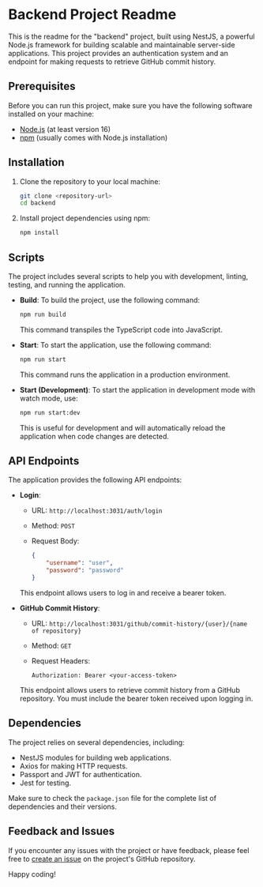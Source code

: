 # Backend Project Readme

This is the readme for the "backend" project, built using NestJS, a powerful Node.js framework for building scalable and maintainable server-side applications. This project provides an authentication system and an endpoint for making requests to retrieve GitHub commit history.

## Prerequisites

Before you can run this project, make sure you have the following software installed on your machine:

- [Node.js](https://nodejs.org/) (at least version 16)
- [npm](https://www.npmjs.com/) (usually comes with Node.js installation)

## Installation

1. Clone the repository to your local machine:

   ```bash
   git clone <repository-url>
   cd backend
   ```

2. Install project dependencies using npm:

   ```bash
   npm install
   ```


## Scripts

The project includes several scripts to help you with development, linting, testing, and running the application.

- **Build**: To build the project, use the following command:

  ```bash
  npm run build
  ```

  This command transpiles the TypeScript code into JavaScript.

- **Start**: To start the application, use the following command:

  ```bash
  npm run start
  ```

  This command runs the application in a production environment.

- **Start (Development)**: To start the application in development mode with watch mode, use:

  ```bash
  npm run start:dev
  ```

  This is useful for development and will automatically reload the application when code changes are detected.


## API Endpoints

The application provides the following API endpoints:

- **Login**:

  - URL: `http://localhost:3031/auth/login`
  - Method: `POST`
  - Request Body:

    ```json
    {
        "username": "user",
        "password": "password"
    }
    ```

  This endpoint allows users to log in and receive a bearer token.

- **GitHub Commit History**:

  - URL: `http://localhost:3031/github/commit-history/{user}/{name of repository}`
  - Method: `GET`
  - Request Headers:

    ```
    Authorization: Bearer <your-access-token>
    ```

  This endpoint allows users to retrieve commit history from a GitHub repository. You must include the bearer token received upon logging in.

## Dependencies

The project relies on several dependencies, including:

- NestJS modules for building web applications.
- Axios for making HTTP requests.
- Passport and JWT for authentication.
- Jest for testing.

Make sure to check the `package.json` file for the complete list of dependencies and their versions.

## Feedback and Issues

If you encounter any issues with the project or have feedback, please feel free to [create an issue](https://github.com/your-repository-url/issues) on the project's GitHub repository.

Happy coding!